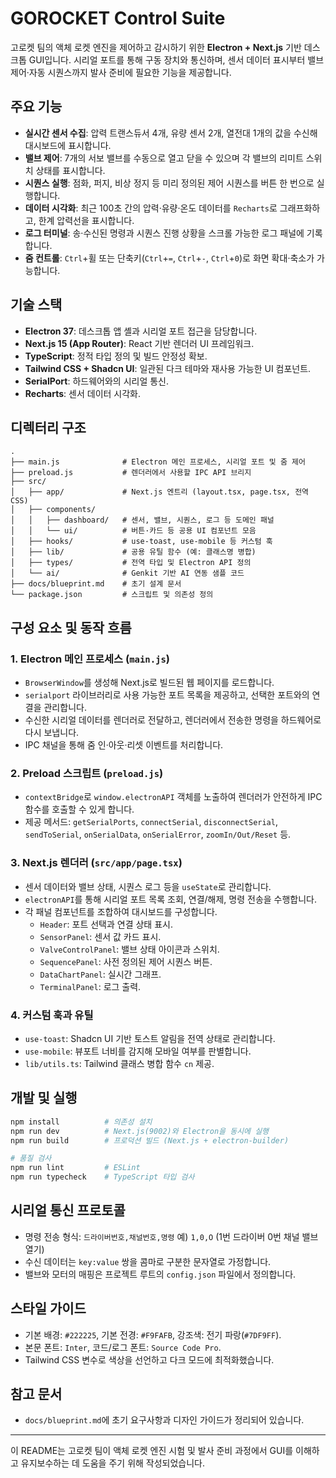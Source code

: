 # GOROCKET Control Suite

고로켓 팀의 액체 로켓 엔진을 제어하고 감시하기 위한 **Electron + Next.js** 기반 데스크톱 GUI입니다. 시리얼 포트를 통해 구동 장치와 통신하며, 센서 데이터 표시부터 밸브 제어·자동 시퀀스까지 발사 준비에 필요한 기능을 제공합니다.

## 주요 기능

- **실시간 센서 수집**: 압력 트랜스듀서 4개, 유량 센서 2개, 열전대 1개의 값을 수신해 대시보드에 표시합니다.
- **밸브 제어**: 7개의 서보 밸브를 수동으로 열고 닫을 수 있으며 각 밸브의 리미트 스위치 상태를 표시합니다.
- **시퀀스 실행**: 점화, 퍼지, 비상 정지 등 미리 정의된 제어 시퀀스를 버튼 한 번으로 실행합니다.
- **데이터 시각화**: 최근 100초 간의 압력·유량·온도 데이터를 `Recharts`로 그래프화하고, 한계 압력선을 표시합니다.
- **로그 터미널**: 송·수신된 명령과 시퀀스 진행 상황을 스크롤 가능한 로그 패널에 기록합니다.
- **줌 컨트롤**: `Ctrl`+휠 또는 단축키(`Ctrl`+`=`, `Ctrl`+`-`, `Ctrl`+`0`)로 화면 확대·축소가 가능합니다.

## 기술 스택

- **Electron 37**: 데스크톱 앱 셸과 시리얼 포트 접근을 담당합니다.
- **Next.js 15 (App Router)**: React 기반 렌더러 UI 프레임워크.
- **TypeScript**: 정적 타입 정의 및 빌드 안정성 확보.
- **Tailwind CSS + Shadcn UI**: 일관된 다크 테마와 재사용 가능한 UI 컴포넌트.
- **SerialPort**: 하드웨어와의 시리얼 통신.
- **Recharts**: 센서 데이터 시각화.

## 디렉터리 구조

```
.
├── main.js              # Electron 메인 프로세스, 시리얼 포트 및 줌 제어
├── preload.js           # 렌더러에서 사용할 IPC API 브리지
├── src/
│   ├── app/             # Next.js 엔트리 (layout.tsx, page.tsx, 전역 CSS)
│   ├── components/
│   │   ├── dashboard/   # 센서, 밸브, 시퀀스, 로그 등 도메인 패널
│   │   └── ui/          # 버튼·카드 등 공용 UI 컴포넌트 모음
│   ├── hooks/           # use-toast, use-mobile 등 커스텀 훅
│   ├── lib/             # 공용 유틸 함수 (예: 클래스명 병합)
│   ├── types/           # 전역 타입 및 Electron API 정의
│   └── ai/              # Genkit 기반 AI 연동 샘플 코드
├── docs/blueprint.md    # 초기 설계 문서
└── package.json         # 스크립트 및 의존성 정의
```

## 구성 요소 및 동작 흐름

### 1. Electron 메인 프로세스 (`main.js`)
- `BrowserWindow`를 생성해 Next.js로 빌드된 웹 페이지를 로드합니다.
- `serialport` 라이브러리로 사용 가능한 포트 목록을 제공하고, 선택한 포트와의 연결을 관리합니다.
- 수신한 시리얼 데이터를 렌더러로 전달하고, 렌더러에서 전송한 명령을 하드웨어로 다시 보냅니다.
- IPC 채널을 통해 줌 인·아웃·리셋 이벤트를 처리합니다.

### 2. Preload 스크립트 (`preload.js`)
- `contextBridge`로 `window.electronAPI` 객체를 노출하여 렌더러가 안전하게 IPC 함수를 호출할 수 있게 합니다.
- 제공 메서드: `getSerialPorts`, `connectSerial`, `disconnectSerial`, `sendToSerial`, `onSerialData`, `onSerialError`, `zoomIn/Out/Reset` 등.

### 3. Next.js 렌더러 (`src/app/page.tsx`)
- 센서 데이터와 밸브 상태, 시퀀스 로그 등을 `useState`로 관리합니다.
- `electronAPI`를 통해 시리얼 포트 목록 조회, 연결/해제, 명령 전송을 수행합니다.
- 각 패널 컴포넌트를 조합하여 대시보드를 구성합니다.
  - `Header`: 포트 선택과 연결 상태 표시.
  - `SensorPanel`: 센서 값 카드 표시.
  - `ValveControlPanel`: 밸브 상태 아이콘과 스위치.
  - `SequencePanel`: 사전 정의된 제어 시퀀스 버튼.
  - `DataChartPanel`: 실시간 그래프.
  - `TerminalPanel`: 로그 출력.

### 4. 커스텀 훅과 유틸
- `use-toast`: Shadcn UI 기반 토스트 알림을 전역 상태로 관리합니다.
- `use-mobile`: 뷰포트 너비를 감지해 모바일 여부를 판별합니다.
- `lib/utils.ts`: Tailwind 클래스 병합 함수 `cn` 제공.

## 개발 및 실행

```bash
npm install          # 의존성 설치
npm run dev          # Next.js(9002)와 Electron을 동시에 실행
npm run build        # 프로덕션 빌드 (Next.js + electron-builder)

# 품질 검사
npm run lint         # ESLint
npm run typecheck    # TypeScript 타입 검사
```

## 시리얼 통신 프로토콜

- 명령 전송 형식: `드라이버번호,채널번호,명령` 예) `1,0,O` (1번 드라이버 0번 채널 밸브 열기)
- 수신 데이터는 `key:value` 쌍을 콤마로 구분한 문자열로 가정합니다.
- 밸브와 모터의 매핑은 프로젝트 루트의 `config.json` 파일에서 정의합니다.

## 스타일 가이드

- 기본 배경: `#222225`, 기본 전경: `#F9FAFB`, 강조색: 전기 파랑(`#7DF9FF`).
- 본문 폰트: `Inter`, 코드/로그 폰트: `Source Code Pro`.
- Tailwind CSS 변수로 색상을 선언하고 다크 모드에 최적화했습니다.

## 참고 문서

- `docs/blueprint.md`에 초기 요구사항과 디자인 가이드가 정리되어 있습니다.

---

이 README는 고로켓 팀이 액체 로켓 엔진 시험 및 발사 준비 과정에서 GUI를 이해하고 유지보수하는 데 도움을 주기 위해 작성되었습니다.
